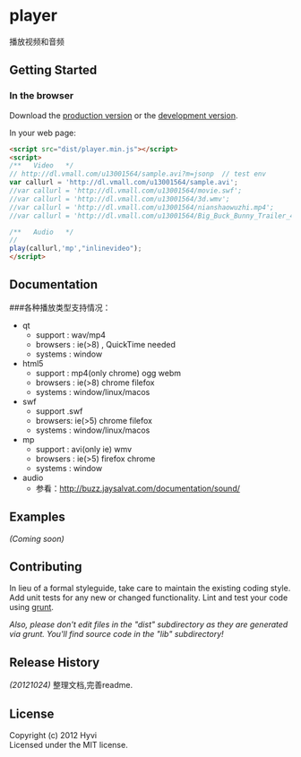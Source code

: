 # player

播放视频和音频

## Getting Started


### In the browser
Download the [production version][min] or the [development version][max].

[min]: https://raw.github.com/Hyvi/player/master/dist/player.min.js
[max]: https://raw.github.com/Hyvi/player/master/dist/player.js

In your web page:

```html
<script src="dist/player.min.js"></script>
<script>
/**   Video   */ 
// http://dl.vmall.com/u13001564/sample.avi?m=jsonp  // test env
var callurl = 'http://dl.vmall.com/u13001564/sample.avi';
//var callurl = 'http://dl.vmall.com/u13001564/movie.swf';
//var callurl = 'http://dl.vmall.com/u13001564/3d.wmv';
//var callurl = 'http://dl.vmall.com/u13001564/nianshaowuzhi.mp4';
//var callurl = 'http://dl.vmall.com/u13001564/Big_Buck_Bunny_Trailer_400p.ogg';

/**   Audio   */
// 
play(callurl,'mp',"inlinevideo");
</script>
```


## Documentation
###各种播放类型支持情况：
   - qt
       * support : wav/mp4
       * browsers : ie(>8) , QuickTime needed
       * systems : window
   - html5      
       * support : mp4(only chrome) ogg webm
       * browsers : ie(>8) chrome filefox
       * systems : window/linux/macos
   - swf
       * support .swf
       * browsers: ie(>5) chrome filefox
       * systems : window/linux/macos
   - mp
       * support : avi(only ie) wmv
       * browsers : ie(>5) firefox chrome
       * systems : window
   - audio
       * 参看：http://buzz.jaysalvat.com/documentation/sound/
   
## Examples
_(Coming soon)_

## Contributing
In lieu of a formal styleguide, take care to maintain the existing coding style. Add unit tests for any new or changed functionality. Lint and test your code using [grunt](https://github.com/cowboy/grunt).

_Also, please don't edit files in the "dist" subdirectory as they are generated via grunt. You'll find source code in the "lib" subdirectory!_

## Release History
_(20121024)_    整理文档,完善readme.

## License
Copyright (c) 2012 Hyvi  
Licensed under the MIT license.
